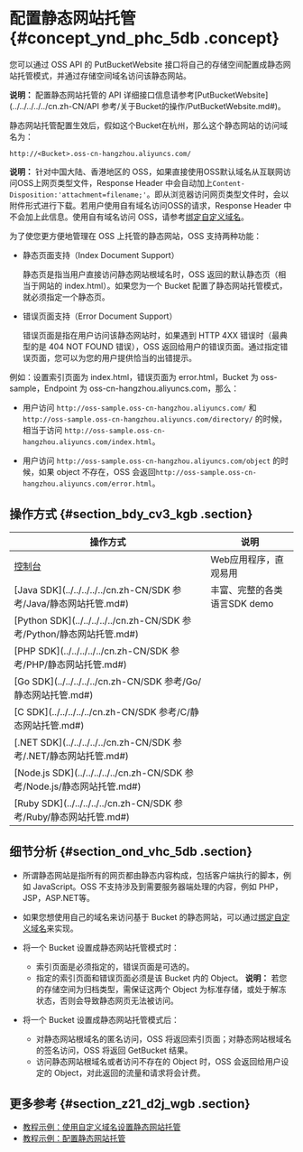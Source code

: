 # 配置静态网站托管 {#concept_ynd_phc_5db .concept}

您可以通过 OSS API 的 PutBucketWebsite 接口将自己的存储空间配置成静态网站托管模式，并通过存储空间域名访问该静态网站。

**说明：** 配置静态网站托管的 API 详细接口信息请参考[PutBucketWebsite](../../../../../cn.zh-CN/API 参考/关于Bucket的操作/PutBucketWebsite.md#)。

静态网站托管配置生效后，假如这个Bucket在杭州，那么这个静态网站的访问域名为：

```
http://<Bucket>.oss-cn-hangzhou.aliyuncs.com/
```

**说明：** 针对中国大陆、香港地区的 OSS，如果直接使用OSS默认域名从互联网访问OSS上网页类型文件，Response Header 中会自动加上`Content-Disposition:'attachment=filename;'`。即从浏览器访问网页类型文件时，会以附件形式进行下载。若用户使用自有域名访问OSS的请求，Response Header 中不会加上此信息。使用自有域名访问 OSS，请参考[绑定自定义域名](cn.zh-CN/开发指南/存储空间（Bucket）/绑定自定义域名.md#)。

为了使您更方便地管理在 OSS 上托管的静态网站，OSS 支持两种功能：

-   静态页面支持（Index Document Support）

    静态页是指当用户直接访问静态网站根域名时，OSS 返回的默认静态页（相当于网站的 index.html）。如果您为一个 Bucket 配置了静态网站托管模式，就必须指定一个静态页。

-   错误页面支持（Error Document Support）

    错误页面是指在用户访问该静态网站时，如果遇到 HTTP 4XX 错误时（最典型的是 404 NOT FOUND 错误），OSS 返回给用户的错误页面。通过指定错误页面，您可以为您的用户提供恰当的出错提示。


例如：设置索引页面为 index.html，错误页面为 error.html，Bucket 为 oss-sample，Endpoint 为 oss-cn-hangzhou.aliyuncs.com，那么：

-   用户访问 `http://oss-sample.oss-cn-hangzhou.aliyuncs.com/` 和 `http://oss-sample.oss-cn-hangzhou.aliyuncs.com/directory/` 的时候，相当于访问 `http://oss-sample.oss-cn-hangzhou.aliyuncs.com/index.html`。

-   用户访问 `http://oss-sample.oss-cn-hangzhou.aliyuncs.com/object` 的时候，如果 object 不存在，OSS 会返回`http://oss-sample.oss-cn-hangzhou.aliyuncs.com/error.html`。


## 操作方式 {#section_bdy_cv3_kgb .section}

|操作方式|说明|
|----|--|
|[控制台](../../../../../cn.zh-CN/控制台用户指南/管理存储空间/设置静态网站托管.md#)|Web应用程序，直观易用|
|[Java SDK](../../../../../cn.zh-CN/SDK 参考/Java/静态网站托管.md#)|丰富、完整的各类语言SDK demo|
|[Python SDK](../../../../../cn.zh-CN/SDK 参考/Python/静态网站托管.md#)|
|[PHP SDK](../../../../../cn.zh-CN/SDK 参考/PHP/静态网站托管.md#)|
|[Go SDK](../../../../../cn.zh-CN/SDK 参考/Go/静态网站托管.md#)|
|[C SDK](../../../../../cn.zh-CN/SDK 参考/C/静态网站托管.md#)|
|[.NET SDK](../../../../../cn.zh-CN/SDK 参考/.NET/静态网站托管.md#)|
|[Node.js SDK](../../../../../cn.zh-CN/SDK 参考/Node.js/静态网站托管.md#)|
|[Ruby SDK](../../../../../cn.zh-CN/SDK 参考/Ruby/静态网站托管.md#)|

## 细节分析 {#section_ond_vhc_5db .section}

-   所谓静态网站是指所有的网页都由静态内容构成，包括客户端执行的脚本，例如 JavaScript。OSS 不支持涉及到需要服务器端处理的内容，例如 PHP，JSP，ASP.NET等。
-   如果您想使用自己的域名来访问基于 Bucket 的静态网站，可以通过[绑定自定义域名](cn.zh-CN/开发指南/存储空间（Bucket）/绑定自定义域名.md#)来实现。
-   将一个 Bucket 设置成静态网站托管模式时：

    -   索引页面是必须指定的，错误页面是可选的。
    -   指定的索引页面和错误页面必须是该 Bucket 内的 Object。
    **说明：** 若您的存储空间为归档类型，需保证这两个 Object 为标准存储，或处于解冻状态，否则会导致静态网页无法被访问。

-   将一个 Bucket 设置成静态网站托管模式后：
    -   对静态网站根域名的匿名访问，OSS 将返回索引页面；对静态网站根域名的签名访问，OSS 将返回 GetBucket 结果。
    -   访问静态网站根域名或者访问不存在的 Object 时，OSS 会返回给用户设定的 Object，对此返回的流量和请求将会计费。

## 更多参考 {#section_z21_d2j_wgb .section}

-   [教程示例：使用自定义域名设置静态网站托管](cn.zh-CN/开发指南/静态网站托管/教程示例：使用自定义域名设置静态网站托管.md#)
-   [教程示例：配置静态网站托管](../../../../../cn.zh-CN/最佳实践/存储空间管理/静态网站托管.md#)

